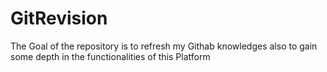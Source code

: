 # GitRevision
The Goal of the repository is to refresh my Githab knowledges also to gain some depth in the functionalities of this Platform
